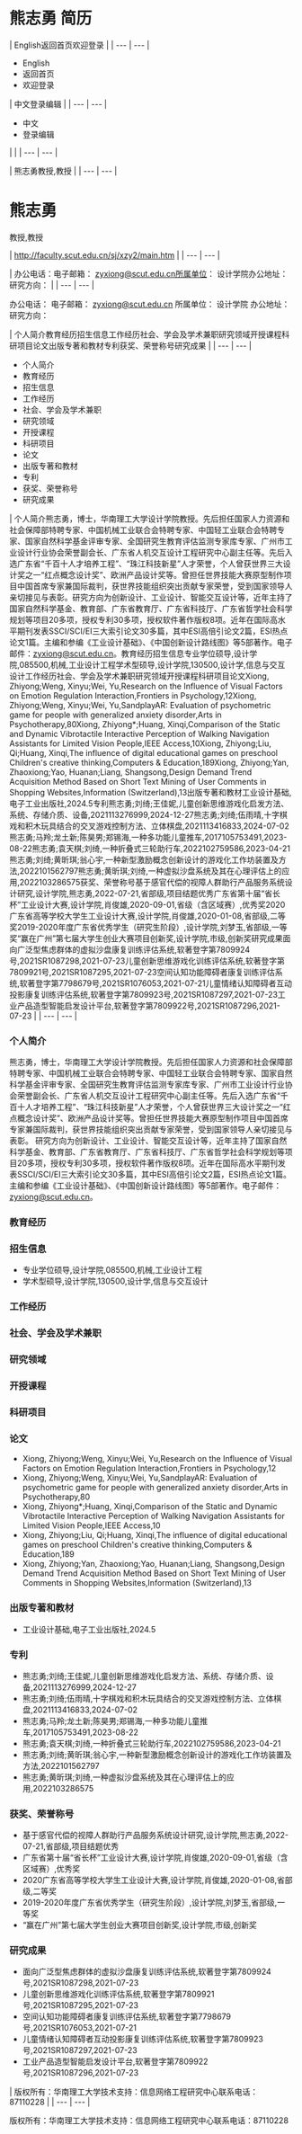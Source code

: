 # 熊志勇 简历

| English返回首页欢迎登录 |
| --- | --- |

- English
- 返回首页
- 欢迎登录

| 中文登录编辑 |
| --- | --- |

- 中文
- 登录编辑

|  |
| --- | --- |


| 熊志勇教授,教授 |
| --- | --- |


# 熊志勇
教授,教授

| http://faculty.scut.edu.cn/sj/xzy2/main.htm |
| --- | --- |


| 办公电话：电子邮箱： zyxiong@scut.edu.cn所属单位： 设计学院办公地址：研究方向： |
| --- | --- |

办公电话：
电子邮箱： zyxiong@scut.edu.cn
所属单位： 设计学院
办公地址：
研究方向：

| 个人简介教育经历招生信息工作经历社会、学会及学术兼职研究领域开授课程科研项目论文出版专著和教材专利获奖、荣誉称号研究成果 |
| --- | --- |

- 个人简介
- 教育经历
- 招生信息
- 工作经历
- 社会、学会及学术兼职
- 研究领域
- 开授课程
- 科研项目
- 论文
- 出版专著和教材
- 专利
- 获奖、荣誉称号
- 研究成果

| 个人简介熊志勇，博士，华南理工大学设计学院教授。先后担任国家人力资源和社会保障部特聘专家、中国机械工业联合会特聘专家、中国轻工业联合会特聘专家、国家自然科学基金评审专家、全国研究生教育评估监测专家库专家、广州市工业设计行业协会荣誉副会长、广东省人机交互设计工程研究中心副主任等。先后入选广东省“千百十人才培养工程”、“珠江科技新星”人才荣誉，个人曾获世界三大设计奖之一“红点概念设计奖”、欧洲产品设计奖等。曾担任世界技能大赛原型制作项目中国首席专家兼国际裁判，获世界技能组织突出贡献专家荣誉，受到国家领导人亲切接见与表彰。研究方向为创新设计、工业设计、智能交互设计等，近年主持了国家自然科学基金、教育部、广东省教育厅、广东省科技厅、广东省哲学社会科学规划等项目20多项，授权专利30多项，授权软件著作版权8项。近年在国际高水平期刊发表SSCI/SCI/EI三大索引论文30多篇，其中ESI高倍引论文2篇，ESI热点论文1篇。主编和参编《工业设计基础》、《中国创新设计路线图》等5部著作。电子邮件：zyxiong@scut.edu.cn。教育经历招生信息专业学位硕导,设计学院,085500,机械,工业设计工程学术型硕导,设计学院,130500,设计学,信息与交互设计工作经历社会、学会及学术兼职研究领域开授课程科研项目论文Xiong, Zhiyong;Weng, Xinyu;Wei, Yu,Research on the Influence of Visual Factors on Emotion Regulation Interaction,Frontiers in Psychology,12Xiong, Zhiyong;Weng, Xinyu;Wei, Yu,SandplayAR: Evaluation of psychometric game for people with generalized anxiety disorder,Arts in Psychotherapy,80Xiong, Zhiyong*;Huang, Xinqi,Comparison of the Static and Dynamic Vibrotactile Interactive Perception of Walking Navigation Assistants for Limited Vision People,IEEE Access,10Xiong, Zhiyong;Liu, Qi;Huang, Xinqi,The influence of digital educational games on preschool Children's creative thinking,Computers & Education,189Xiong, Zhiyong;Yan, Zhaoxiong;Yao, Huanan;Liang, Shangsong,Design Demand Trend Acquisition Method Based on Short Text Mining of User Comments in Shopping Websites,Information (Switzerland),13出版专著和教材工业设计基础,电子工业出版社,2024.5专利熊志勇;刘绮;王佳妮,儿童创新思维游戏化启发方法、系统、存储介质、设备,2021113276999,2024-12-27熊志勇;刘绮;伍雨晴,十字棋戏和积木玩具结合的交叉游戏控制方法、立体棋盘,2021113416833,2024-07-02熊志勇;马羚;龙土新;陈昊男;郑锡海,一种多功能儿童推车,2017105753491,2023-08-22熊志勇;袁天棋;刘绮,一种折叠式三轮助行车,2022102759586,2023-04-21熊志勇;刘绮;黄昕琪;翁心宇,一种新型激励概念创新设计的游戏化工作坊装置及方法,2022101562797熊志勇;黄昕琪;刘绮,一种虚拟沙盘系统及其在心理评估上的应用,2022103286575获奖、荣誉称号基于感官代偿的视障人群助行产品服务系统设计研究,设计学院,熊志勇,2022-07-21,省部级,项目结题优秀广东省第十届“省长杯”工业设计大赛,设计学院,肖俊雄,2020-09-01,省级（含区域赛）,优秀奖2020广东省高等学校大学生工业设计大赛,设计学院,肖俊雄,2020-01-08,省部级,二等奖2019-2020年度广东省优秀学生（研究生阶段）,设计学院,刘梦玉,省部级,一等奖“赢在广州”第七届大学生创业大赛项目创新奖,设计学院,市级,创新奖研究成果面向广泛型焦虑群体的虚拟沙盘康复训练评估系统,软著登字第7809924号,2021SR1087298,2021-07-23儿童创新思维游戏化训练评估系统,软著登字第7809921号,2021SR1087295,2021-07-23空间认知功能障碍者康复训练评估系统,软著登字第7798679号,2021SR1076053,2021-07-21儿童情绪认知障碍者互动投影康复训练评估系统,软著登字第7809923号,2021SR1087297,2021-07-23工业产品造型智能启发设计平台,软著登字第7809922号,2021SR1087296,2021-07-23 |
| --- | --- |


### 个人简介
熊志勇，博士，华南理工大学设计学院教授。先后担任国家人力资源和社会保障部特聘专家、中国机械工业联合会特聘专家、中国轻工业联合会特聘专家、国家自然科学基金评审专家、全国研究生教育评估监测专家库专家、广州市工业设计行业协会荣誉副会长、广东省人机交互设计工程研究中心副主任等。先后入选广东省“千百十人才培养工程”、“珠江科技新星”人才荣誉，个人曾获世界三大设计奖之一“红点概念设计奖”、欧洲产品设计奖等。曾担任世界技能大赛原型制作项目中国首席专家兼国际裁判，获世界技能组织突出贡献专家荣誉，受到国家领导人亲切接见与表彰。
研究方向为创新设计、工业设计、智能交互设计等，近年主持了国家自然科学基金、教育部、广东省教育厅、广东省科技厅、广东省哲学社会科学规划等项目20多项，授权专利30多项，授权软件著作版权8项。近年在国际高水平期刊发表SSCI/SCI/EI三大索引论文30多篇，其中ESI高倍引论文2篇，ESI热点论文1篇。主编和参编《工业设计基础》、《中国创新设计路线图》等5部著作。电子邮件：zyxiong@scut.edu.cn。

### 教育经历

### 招生信息
- 专业学位硕导,设计学院,085500,机械,工业设计工程
- 学术型硕导,设计学院,130500,设计学,信息与交互设计

### 工作经历

### 社会、学会及学术兼职

### 研究领域

### 开授课程

### 科研项目

### 论文
- Xiong, Zhiyong;Weng, Xinyu;Wei, Yu,Research on the Influence of Visual Factors on Emotion Regulation Interaction,Frontiers in Psychology,12
- Xiong, Zhiyong;Weng, Xinyu;Wei, Yu,SandplayAR: Evaluation of psychometric game for people with generalized anxiety disorder,Arts in Psychotherapy,80
- Xiong, Zhiyong*;Huang, Xinqi,Comparison of the Static and Dynamic Vibrotactile Interactive Perception of Walking Navigation Assistants for Limited Vision People,IEEE Access,10
- Xiong, Zhiyong;Liu, Qi;Huang, Xinqi,The influence of digital educational games on preschool Children's creative thinking,Computers & Education,189
- Xiong, Zhiyong;Yan, Zhaoxiong;Yao, Huanan;Liang, Shangsong,Design Demand Trend Acquisition Method Based on Short Text Mining of User Comments in Shopping Websites,Information (Switzerland),13

### 出版专著和教材
- 工业设计基础,电子工业出版社,2024.5

### 专利
- 熊志勇;刘绮;王佳妮,儿童创新思维游戏化启发方法、系统、存储介质、设备,2021113276999,2024-12-27
- 熊志勇;刘绮;伍雨晴,十字棋戏和积木玩具结合的交叉游戏控制方法、立体棋盘,2021113416833,2024-07-02
- 熊志勇;马羚;龙土新;陈昊男;郑锡海,一种多功能儿童推车,2017105753491,2023-08-22
- 熊志勇;袁天棋;刘绮,一种折叠式三轮助行车,2022102759586,2023-04-21
- 熊志勇;刘绮;黄昕琪;翁心宇,一种新型激励概念创新设计的游戏化工作坊装置及方法,2022101562797
- 熊志勇;黄昕琪;刘绮,一种虚拟沙盘系统及其在心理评估上的应用,2022103286575

### 获奖、荣誉称号
- 基于感官代偿的视障人群助行产品服务系统设计研究,设计学院,熊志勇,2022-07-21,省部级,项目结题优秀
- 广东省第十届“省长杯”工业设计大赛,设计学院,肖俊雄,2020-09-01,省级（含区域赛）,优秀奖
- 2020广东省高等学校大学生工业设计大赛,设计学院,肖俊雄,2020-01-08,省部级,二等奖
- 2019-2020年度广东省优秀学生（研究生阶段）,设计学院,刘梦玉,省部级,一等奖
- “赢在广州”第七届大学生创业大赛项目创新奖,设计学院,市级,创新奖

### 研究成果
- 面向广泛型焦虑群体的虚拟沙盘康复训练评估系统,软著登字第7809924号,2021SR1087298,2021-07-23
- 儿童创新思维游戏化训练评估系统,软著登字第7809921号,2021SR1087295,2021-07-23
- 空间认知功能障碍者康复训练评估系统,软著登字第7798679号,2021SR1076053,2021-07-21
- 儿童情绪认知障碍者互动投影康复训练评估系统,软著登字第7809923号,2021SR1087297,2021-07-23
- 工业产品造型智能启发设计平台,软著登字第7809922号,2021SR1087296,2021-07-23

| 版权所有：华南理工大学技术支持：信息网络工程研究中心联系电话：87110228 |
| --- | --- |

版权所有：华南理工大学技术支持：信息网络工程研究中心联系电话：87110228
